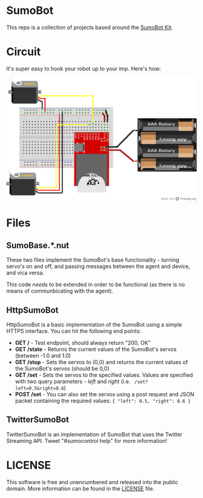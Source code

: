 SumoBot
=======
This repo is a collection of projects based around the [SumoBot Kit](http://sumobotkit.com/).

Circuit
=======
It's super easy to hook your robot up to your imp. Here's how:

![Circuit Diagram](./PawelBot.png)

Files
=====

SumoBase.*.nut
--------------
These two files implement the SumoBot's base functionality - turning servo's on and off, and passing messages between the agent and device, and vica versa.

This code *needs* to be extended in order to be functional (as there is no means of communbicating with the agent).

HttpSumoBot
-----------
HttpSumoBot is a basic implementation of the SumoBot using a simple HTTPS interface. You can hit the following end points:

- **GET /** - Test endpoint, should always return "200, OK"
- **GET /state** - Returns the current values of the SumoBot's servos (between -1.0 and 1.0)
- **GET /stop** - Sets the servos to (0,0) and returns the current values of the SumoBot's servos (should be 0,0)
- **GET /set** - Sets the servos to the specified values. Values are specified with two query parameters - *left* and *right* (i.e. ``` /set?left=0.5&right=0.6```)
- **POST /set** - You can also set the servos using a post request and JSON packet containing the required values:
    ``` { "left": 0.5, "right": 0.6 } ```

TwitterSumoBot
--------------
TwitterSumoBot is an implementation of SumoBot that uses the Twitter Streaming API. Tweet "#sumocontrol help" for more information!

LICENSE
=======
This software is free and unencumbered and released into the public domain. More information can be found in the [LICENSE](LICENSE) file.
